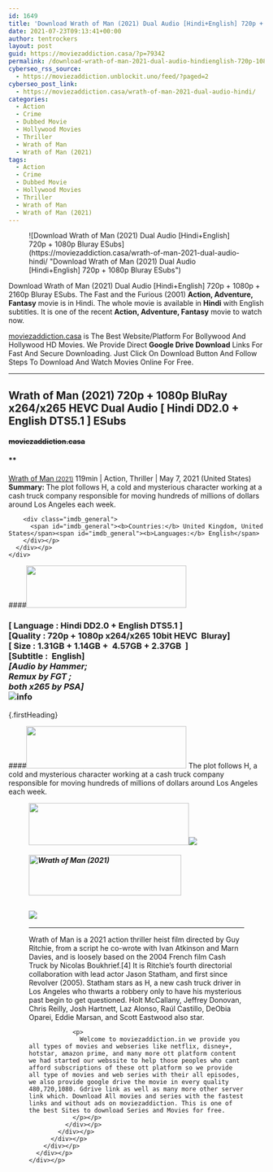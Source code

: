 ```yaml
---
id: 1649
title: 'Download Wrath of Man (2021) Dual Audio [Hindi+English] 720p + 1080p Bluray ESubs'
date: 2021-07-23T09:13:41+00:00
author: tentrockers
layout: post
guid: https://moviezaddiction.casa/?p=79342
permalink: /download-wrath-of-man-2021-dual-audio-hindienglish-720p-1080p-bluray-esubs/
cyberseo_rss_source:
  - https://moviezaddiction.unblockit.uno/feed/?paged=2
cyberseo_post_link:
  - https://moviezaddiction.casa/wrath-of-man-2021-dual-audio-hindi/
categories:
  - Action
  - Crime
  - Dubbed Movie
  - Hollywood Movies
  - Thriller
  - Wrath of Man
  - Wrath of Man (2021)
tags:
  - Action
  - Crime
  - Dubbed Movie
  - Hollywood Movies
  - Thriller
  - Wrath of Man
  - Wrath of Man (2021)
---
```

<figure class="entry-thumbnail">![Download Wrath of Man (2021) Dual Audio [Hindi+English] 720p + 1080p Bluray ESubs](https://moviezaddiction.casa/wrath-of-man-2021-dual-audio-hindi/ "Download Wrath of Man (2021) Dual Audio [Hindi+English] 720p + 1080p Bluray ESubs") </figure> 

Download Wrath of Man (2021) Dual Audio [Hindi+English] 720p + 1080p + 2160p Bluray ESubs. The Fast and the Furious (2001) **Action, Adventure, Fantasy** movie is in Hindi. The whole movie is available in **Hindi** with English subtitles. It is one of the recent **Action, Adventure, Fantasy** movie to watch now.

[moviezaddiction.casa](https://moviezaddiction.casa) is The Best Website/Platform For Bollywood And Hollywood HD Movies. We Provide Direct **Google Drive Download** Links For Fast And Secure Downloading. Just Click On Download Button And Follow Steps To Download And Watch Movies Online For Free.

* * *

## <span>Wrath of Man (2021) 720p + 1080p BluRay x264/x265 HEVC Dual Audio [ Hindi DD2.0 + English DTS5.1 ] ESubs</span>

#### <span>~~moviezaddiction.casa~~</span>

#### **</p> 

<div class="imdb_container">
  <div>
    <div class="imdb_dark">
      <div class="imdb_right">
        <span id="movie_title"><a href="https://www.imdb.com/title/tt11083552" target="_blank" rel="noopener">Wrath of Man<small> (2021)</small></a></span> <span id="genres">119min | Action, Thriller | May 7, 2021 (United States)</span> <span id="summary"><b>Summary: </b>The plot follows H, a cold and mysterious character working at a cash truck company responsible for moving hundreds of millions of dollars around Los Angeles each week.</span> </p> 
        
        <div class="imdb_general">
          <span id="imdb_general"><b>Countries:</b> United Kingdom, United States</span><span id="imdb_general"><b>Languages:</b> English</span>
        </div></p>
      </div></p>
    </div>
  </div>
</div>

</b></h4> 

####<img loading="lazy" class="aligncenter" src="https:///moviezaddiction.casa/wp-content/uploads/2018/02/Media-Info.png?zoom=0.8099999785423279&resize=315%2C83&ssl=1" srcset="https://moviezaddiction.casa//wp-content/uploads/2018/02/Media-Info.png?zoom=0.8999999761581421&resize=315%2C83&ssl=1" width="315" height="83" /> 

### <span><span><strong>[ Language : Hindi DD2.0 + English DTS5.1</strong>&nbsp;]</span><br /><span>[Quality : 720p + 1080p x264/x265 10bit HEVC&nbsp; Bluray]</span><br /><span>[ Size : 1.31<span>G</span>B + 1.14GB +&nbsp; 4.57<span>GB</span> + 2.37GB&nbsp; ]</span><br /><span>[Subtitle :&nbsp; English]<br /></span></span><span><em>[Audio by Hammer;<br />Remux by FGT ;<br />both x265 by PSA]<br /></em></span><img src="https://i.imgur.com/AusysgD.png" alt="info" usemap="#workmap" /> </p> 

<map name="workmap">
  <area alt="imdb" coords="0,0,80,40" shape="rect" href="https://www.imdb.com/title/tt11083552/" target="_blank" />
  
  <area alt="youtube" coords="100,0,180,40" shape="rect" href="https://www.youtube.com/watch?v=EFYEni2gsK0" target="_blank" />
</map> {.firstHeading}

####<img loading="lazy" class="aligncenter" src="https://moviezaddiction.casa//wp-content/uploads/2018/02/Plot.jpeg?zoom=0.8099999785423279&resize=315%2C83&ssl=1" srcset="https://moviezaddiction.casa//wp-content/uploads/2018/02/Plot.jpeg?zoom=0.8999999761581421&resize=315%2C83&ssl=1" width="315" height="83" /> <span>The plot follows H, a cold and mysterious character working at a cash truck company responsible for moving hundreds of millions of dollars around Los Angeles each week.</span>

<div class="wp-block-image">
  <figure class="aligncenter is-resized"><img loading="lazy" class="aligncenter" src="https://i1.wp.com/moviezaddiction.casa/wp-content/uploads/2018/02/Screenshots-Button.png?zoom=0.8099999785423279&resize=315%2C83&ssl=1" srcset="https://moviezaddiction.casa//wp-content/uploads/2018/02/Screenshots-Button.png?zoom=0.8999999761581421&resize=315%2C83&ssl=1" width="315" height="83" /><img src="https://1.bp.blogspot.com/-cNAiuchvNnk/YPqHIJY7VoI/AAAAAAAAE4k/VHN2qKm75wwpBG1hek0xH5ngMrTU_pnwwCLcBGAsYHQ/s16000/Wrath%2Bof%2BMan%2B%25282021%2529%2B1080p%2BBluray%2Bx264%2BDual%2BAudio%2B%255B%2BHindi%2BDD2.0%2B%252B%2BEnglish%2BDTS5.1%2B%255D%2BESubs%2B%255Bwww.MoviezAddiction.casa%255D_s.jpg" /> </p> 
  
  <h4 class="summary_text">
    <em><img loading="lazy" class="aligncenter" src="https://i2.wp.com/moviezaddiction.casa/wp-content/uploads/2018/02/Download-Button-1.png?zoom=0.8099999785423279&resize=300%2C80&ssl=1" srcset="https://i2.wp.com/moviezaddiction.casa/wp-content/uploads/2018/02/Download-Button-1.png?zoom=0.8999999761581421&resize=300%2C80&ssl=1" alt="Wrath of Man (2021)" width="300" height="80" /></em>
  </h4>
  
  <h2>
    <img class="aligncenter" src="https://i.imgur.com/Ds7bb.gif" />
  </h2>
  
  <hr />
  
  <div class="mod" data-md="50" data-hveid="250" data-ved="0ahUKEwi-7dnvqo7WAhXLsFQKHTILBKEQkCkI-gEoAzAn">
    <div class="_cgc kno-fb-ctx" data-hveid="251" data-ved="0ahUKEwi-7dnvqo7WAhXLsFQKHTILBKEQziAI-wEoADAn">
      <div class="r-iH9cFH0n0MiE">
        <div class="mod" data-md="50" data-hveid="228" data-ved="0ahUKEwjniJq86tTWAhULK48KHU9mChkQkCkI5AEoBDAh">
          <div class="_cgc kno-fb-ctx" data-hveid="229" data-ved="0ahUKEwjniJq86tTWAhULK48KHU9mChkQziAI5QEoADAh">
            <div class="r-iwKCMzMr_HBQ">
              <div class="overviewContainer ng-star-inserted">
                <p>
                  Wrath of Man is a 2021 action thriller heist film directed by Guy Ritchie, from a script he co-wrote with Ivan Atkinson and Marn Davies, and is loosely based on the 2004 French film Cash Truck by Nicolas Boukhrief.[4] It is Ritchie’s fourth directorial collaboration with lead actor Jason Statham, and first since Revolver (2005). Statham stars as H, a new cash truck driver in Los Angeles who thwarts a robbery only to have his mysterious past begin to get questioned. Holt McCallany, Jeffrey Donovan, Chris Reilly, Josh Hartnett, Laz Alonso, Raúl Castillo, DeObia Oparei, Eddie Marsan, and Scott Eastwood also star.
                </p>
                
                <p>
                  Welcome to moviezaddiction.in we provide you all types of movies and webseries like netflix, disney+, hotstar, amazon prime, and many more ott platform content we had started our webssite to help those peoples who cant afford subscriptions of these ott platform so we provide all type of movies and web series with their all episodes, we also provide google drive the movie in every quality 480,720,1080. Gdrive link as well as many more other server link which. Download All movies and series with the fastest links and without ads on moviezaddiction. This is one of the best Sites to download Series and Movies for free.
                </p></p>
              </div></p>
            </div></p>
          </div></p>
        </div></p>
      </div></p>
    </div></p>
  </div></figure>
</div>